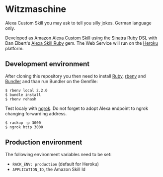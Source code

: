 # Witzmaschine

Alexa Custom Skill you may ask to tell you silly jokes. German language only. 

Developed as [Amazon Alexa Custom Skill](https://developer.amazon.com/public/solutions/alexa/alexa-skills-kit/overviews/understanding-custom-skills)
using the [Sinatra](http://www.sinatrarb.com/) Ruby DSL
with Dan Elbert's [Alexa Skill Ruby](https://github.com/DanElbert/alexa_skills_ruby) gem. 
The Web Service will run on the [Heroku](https://www.heroku.com/) platform.
                                                           
## Development environment
                                                        
After cloning this repository you then need to install [Ruby](https://www.ruby-lang.org/), [rbenv](http://rbenv.org/) 
and [Bundler](http://bundler.io/) and than run Bundler on the Gemfile:

    $ rbenv local 2.2.0
    $ bundle install
    $ rbenv rehash

Test localy with [ngrok](https://ngrok.com/). Do not forget to adopt Alexa endpoint to ngrok changing forwarding address.

    $ rackup -p 3000
    $ ngrok http 3000 

## Production environment

The following environment variables need to be set:

* `RACK_ENV: production` (default for Heroku)
* `APPLICATION_ID`, the Amazon Skill Id   
